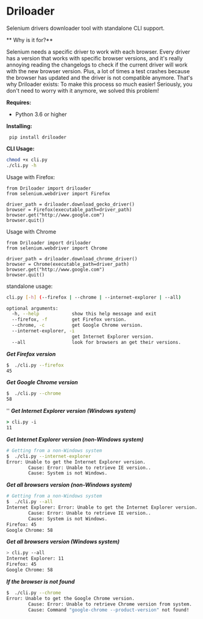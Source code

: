 # Driloader
Selenium drivers downloader tool with standalone CLI support.

 ** Why is it for?**
 
 Selenium needs a specific driver to work with each browser. Every driver has a version that works with specific browser
 versions, and it's really annoying reading the changelogs to check if the current driver will work with the new browser
 version. Plus, a lot of times a test crashes because the browser has updated and the driver is not compatible anymore.
 That's why Driloader exists: To make this process so much easier! Seriously, you don't need to worry with it anymore,
 we solved this problem!


**Requires:**
* Python 3.6 or higher

**Installing:**
```
 pip install driloader
```

**CLI Usage:**
```bash
chmod +x cli.py
./cli.py -h
```

Usage with Firefox:
```
from Driloader import driloader
from selenium.webdriver import Firefox

driver_path = driloader.download_gecko_driver()
browser = Firefox(executable_path=driver_path)
browser.get("http://www.google.com")
browser.quit()
```

Usage with Chrome
```
from Driloader import driloader
from selenium.webdriver import Chrome

driver_path = driloader.download_chrome_driver()
browser = Chrome(executable_path=driver_path)
browser.get("http://www.google.com")
browser.quit()
```


standalone usage:
```bash
cli.py [-h] (--firefox | --chrome | --internet-explorer | --all)
```

```bash
optional arguments:
  -h, --help            show this help message and exit
  --firefox, -f         get Firefox version.
  --chrome, -c          get Google Chrome version.
  --internet-explorer, -i
                        get Internet Explorer version.
  --all                 look for browsers an get their versions.
```
***Get Firefox version***
```bash
$  ./cli.py --firefox
45
```

***Get Google Chrome version***
```bash
$  ./cli.py --chrome
58
```
''
***Get Internet Explorer version (Windows system)***
```cmd
> cli.py -i
11
```


***Get Internet Explorer version (non-Windows system)***
```bash
# Getting from a non-Windows system
$  ./cli.py --internet-explorer
Error: Unable to get the Internet Explorer version.
        Cause: Error: Unable to retrieve IE version..
        Cause: System is not Windows.
```

***Get all browsers version (non-Windows system)***
```bash
# Getting from a non-Windows system
$  ./cli.py --all
Internet Explorer: Error: Unable to get the Internet Explorer version.
        Cause: Error: Unable to retrieve IE version..
        Cause: System is not Windows.
Firefox: 45
Google Chrome: 58

```

***Get all browsers version (Windows system)***
```bash
> cli.py --all
Internet Explorer: 11
Firefox: 45
Google Chrome: 58

```

***If the browser is not found***
```bash
$  ./cli.py --chrome
Error: Unable to get the Google Chrome version.
        Cause: Error: Unable to retrieve Chrome version from system.
        Cause: Command "google-chrome --product-version" not found!
```
